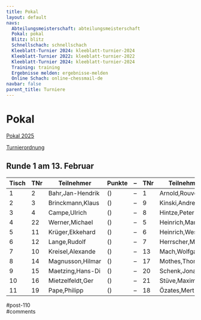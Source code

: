 ```yaml
---
title: Pokal 
layout: default
navs:
  Abteilungsmeisterschaft: abteilungsmeisterschaft
  Pokal: pokal
  Blitz: blitz
  Schnellschach: schnellschach
  Kleeblatt-Turnier 2024: kleeblatt-turnier-2024
  Kleeblatt-Turnier 2022: kleeblatt-turnier-2022
  Kleeblatt-Turnier 2024: kleeblatt-turnier-2024
  Training: training
  Ergebnisse melden: ergebnisse-melden
  Online Schach: online-chessmail-de
navbar: false
parent_title: Turniere
---
```

<div class="post-110 page type-page status-publish hentry" id="post-110">
<h1 class="entry-title">Pokal</h1>
<div class="entry-content">
<p><a href="https://www.narva-schach.de/wordpress/wp-content/uploads/2024/12/Pokal-2025.pdf">Pokal 2025</a></p>
<p><a href="https://www.narva-schach.de/wordpress/wp-content/uploads/2020/01/Turnierordnung.pdf">Turnierordnung</a></p>
<h2>Runde 1 am 13. Februar</h2>
<table class="clean swiss footable">
<thead>
<tr>
<th>Tisch</th>
<th>TNr</th>
<th>Teilnehmer</th>
<th>Punkte</th>
<th>–</th>
<th>TNr</th>
<th>Teilnehmer</th>
<th>Punkte</th>
<th>Ergebnis</th>
<th>At</th>
</tr>
</thead>
<tbody>
<tr>
<td>1</td>
<td>2</td>
<td>Bahr,Jan-Hendrik</td>
<td>()</td>
<td>–</td>
<td>1</td>
<td>Arnold,Rouven</td>
<td>()</td>
<td> –</td>
<td></td>
</tr>
<tr>
<td>2</td>
<td>3</td>
<td>Brinckmann,Klaus</td>
<td>()</td>
<td>–</td>
<td>9</td>
<td>Kinski,Andreas</td>
<td>()</td>
<td> –</td>
<td></td>
</tr>
<tr>
<td>3</td>
<td>4</td>
<td>Campe,Ulrich</td>
<td>()</td>
<td>–</td>
<td>8</td>
<td>Hintze,Peter</td>
<td>()</td>
<td> –</td>
<td></td>
</tr>
<tr>
<td>4</td>
<td>22</td>
<td>Werner,Michael</td>
<td>()</td>
<td>–</td>
<td>5</td>
<td>Heinrich,Manfred</td>
<td>()</td>
<td> –</td>
<td></td>
</tr>
<tr>
<td>5</td>
<td>11</td>
<td>Krüger,Ekkehard</td>
<td>()</td>
<td>–</td>
<td>6</td>
<td>Heinrich,Wesko</td>
<td>()</td>
<td> –</td>
<td></td>
</tr>
<tr>
<td>6</td>
<td>12</td>
<td>Lange,Rudolf</td>
<td>()</td>
<td>–</td>
<td>7</td>
<td>Herrscher,Michae</td>
<td>()</td>
<td> –</td>
<td></td>
</tr>
<tr>
<td>7</td>
<td>10</td>
<td>Kreisel,Alexande</td>
<td>()</td>
<td>–</td>
<td>13</td>
<td>Mach,Wolfgang</td>
<td>()</td>
<td> –</td>
<td></td>
</tr>
<tr>
<td>8</td>
<td>14</td>
<td>Magnusson,Hilmar</td>
<td>()</td>
<td>–</td>
<td>17</td>
<td>Mothes,Thomas</td>
<td>()</td>
<td> –</td>
<td></td>
</tr>
<tr>
<td>9</td>
<td>15</td>
<td>Maetzing,Hans-Di</td>
<td>()</td>
<td>–</td>
<td>20</td>
<td>Schenk,Jonatan</td>
<td>()</td>
<td> –</td>
<td></td>
</tr>
<tr>
<td>10</td>
<td>16</td>
<td>Mietzelfeldt,Ger</td>
<td>()</td>
<td>–</td>
<td>21</td>
<td>Stüve,Maxim</td>
<td>()</td>
<td> –</td>
<td></td>
</tr>
<tr>
<td>11</td>
<td>19</td>
<td>Pape,Philipp</td>
<td>()</td>
<td>–</td>
<td>18</td>
<td>Özates,Mert</td>
<td>()</td>
<td> –</td>
<td></td>
</tr>
</tbody>
</table>
</div><!-- .entry-content -->
</div> #post-110 
<div id="comments">
</div> #comments 
